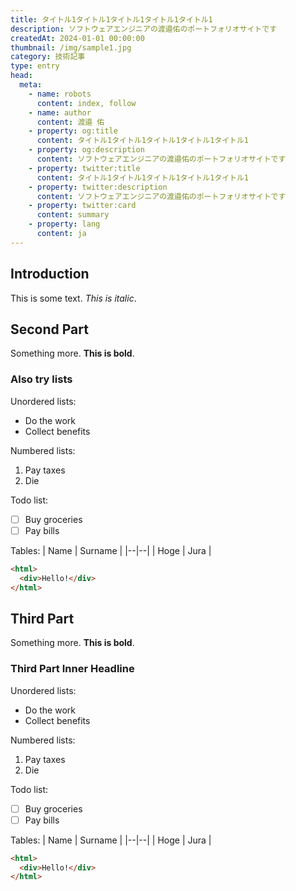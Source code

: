 ```yaml
---
title: タイトル1タイトル1タイトル1タイトル1タイトル1
description: ソフトウェアエンジニアの渡邉佑のポートフォリオサイトです
createdAt: 2024-01-01 00:00:00
thumbnail: /img/sample1.jpg
category: 技術記事
type: entry
head:
  meta:
    - name: robots
      content: index, follow
    - name: author
      content: 渡邉 佑
    - property: og:title
      content: タイトル1タイトル1タイトル1タイトル1タイトル1
    - property: og:description
      content: ソフトウェアエンジニアの渡邉佑のポートフォリオサイトです
    - property: twitter:title
      content: タイトル1タイトル1タイトル1タイトル1タイトル1
    - property: twitter:description
      content: ソフトウェアエンジニアの渡邉佑のポートフォリオサイトです
    - property: twitter:card
      content: summary
    - property: lang
      content: ja
---
```


## Introduction
This is some text. *This is italic*.

## Second Part
Something more. **This is bold**.

### Also try lists
Unordered lists:
 - Do the work
 - Collect benefits

Numbered lists:

 1. Pay taxes
 2. Die

Todo list:
 - [ ] Buy groceries
 - [ ] Pay bills

Tables:
| Name | Surname |
|--|--|
| Hoge | Jura |

```html
<html>
  <div>Hello!</div>
</html>
```

## Third Part
Something more. **This is bold**.

### Third Part Inner Headline
Unordered lists:
 - Do the work
 - Collect benefits

Numbered lists:

 1. Pay taxes
 2. Die

Todo list:
 - [ ] Buy groceries
 - [ ] Pay bills

Tables:
| Name | Surname |
|--|--|
| Hoge | Jura |

```html
<html>
  <div>Hello!</div>
</html>
```